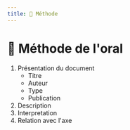 ```yaml
---
title: 📝 Méthode
---
```


# 📝 Méthode de l'oral

1. Présentation du document
   - Titre
   - Auteur
   - Type
   - Publication
2. Description
3. Interpretation
4. Relation avec l'axe
